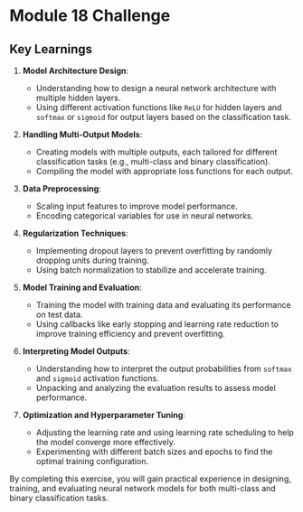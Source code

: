 # Module 18 Challenge

## Key Learnings

1. **Model Architecture Design**:
   - Understanding how to design a neural network architecture with multiple hidden layers.
   - Using different activation functions like `ReLU` for hidden layers and `softmax` or `sigmoid` for output layers based on the classification task.

2. **Handling Multi-Output Models**:
   - Creating models with multiple outputs, each tailored for different classification tasks (e.g., multi-class and binary classification).
   - Compiling the model with appropriate loss functions for each output.

3. **Data Preprocessing**:
   - Scaling input features to improve model performance.
   - Encoding categorical variables for use in neural networks.

4. **Regularization Techniques**:
   - Implementing dropout layers to prevent overfitting by randomly dropping units during training.
   - Using batch normalization to stabilize and accelerate training.

5. **Model Training and Evaluation**:
   - Training the model with training data and evaluating its performance on test data.
   - Using callbacks like early stopping and learning rate reduction to improve training efficiency and prevent overfitting.

6. **Interpreting Model Outputs**:
   - Understanding how to interpret the output probabilities from `softmax` and `sigmoid` activation functions.
   - Unpacking and analyzing the evaluation results to assess model performance.

7. **Optimization and Hyperparameter Tuning**:
   - Adjusting the learning rate and using learning rate scheduling to help the model converge more effectively.
   - Experimenting with different batch sizes and epochs to find the optimal training configuration.

By completing this exercise, you will gain practical experience in designing, training, and evaluating neural network models for both multi-class and binary classification tasks.